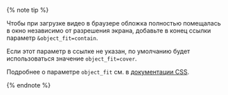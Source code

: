 {% note tip %}

Чтобы при загрузке видео в браузере обложка полностью помещалась в окно независимо от разрешения экрана, добавьте в конец ссылки параметр `&object_fit=contain`.

Если этот параметр в ссылке не указан, по умолчанию будет использоваться значение `object_fit=cover`.

Подробнее о параметре `object_fit` см. в [документации CSS](https://developer.mozilla.org/en-US/docs/Web/CSS/object-fit).

{% endnote %}